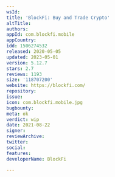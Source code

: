 ```yaml
---
wsId: 
title: 'BlockFi: Buy and Trade Crypto'
altTitle: 
authors: 
appId: com.blockfi.mobile
appCountry: 
idd: 1506274532
released: 2020-05-05
updated: 2023-05-01
version: 5.12.7
stars: 2.7
reviews: 1193
size: '118707200'
website: https://blockfi.com/
repository: 
issue: 
icon: com.blockfi.mobile.jpg
bugbounty: 
meta: ok
verdict: wip
date: 2021-08-22
signer: 
reviewArchive: 
twitter: 
social: 
features: 
developerName: BlockFi

---
```


